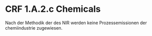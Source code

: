 # CRF 1.A.2.c Chemicals

Nach der Methodik der des NIR werden keine Prozessemissionen der chemiindustrie zugewiesen.
